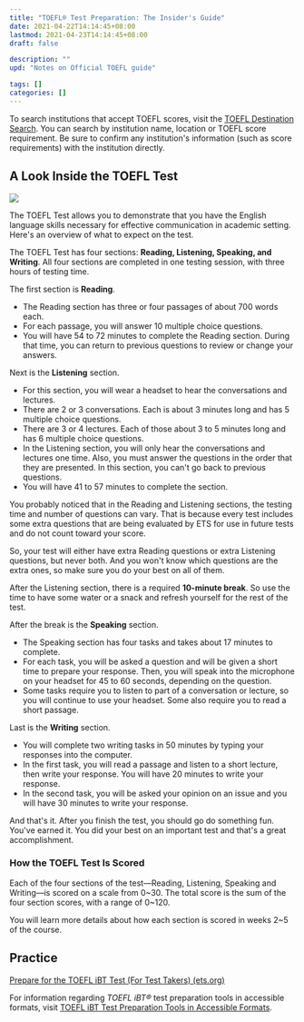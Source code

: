 ```yaml
---
title: "TOEFL® Test Preparation: The Insider's Guide"
date: 2021-04-22T14:14:45+08:00
lastmod: 2021-04-23T14:14:45+08:00
draft: false

description: ""
upd: "Notes on Official TOEFL guide"

tags: []
categories: []
---
```


To search institutions that accept TOEFL scores, visit the [TOEFL Destination Search](http://www.toeflgoanywhere.org/search-who-accepts-toefl). You can search by institution name, location or TOEFL score requirement. Be sure to confirm any institution's information (such as score requirements) with the institution directly.

## A Look Inside the TOEFL Test

![](https://moocs.unipus.cn/files/course/2019/10-15/104044ca0e33859752.png)

The TOEFL Test allows you to demonstrate that you have the English language skills necessary for effective communication in academic setting. Here's an overview of what to expect on the test.

The TOEFL Test has four sections: **Reading, Listening, Speaking, and Writing**. All four sections are completed in one testing session, with three hours of testing time.

The first section is **Reading**.

- The Reading section has three or four passages of about 700 words each.
- For each passage, you will answer 10 multiple choice questions.
- You will have 54 to 72 minutes to complete the Reading section. During that time, you can return to previous questions to review or change your answers.

Next is the **Listening** section.

- For this section, you will wear a headset to hear the conversations and lectures.
- There are 2 or 3 conversations. Each is about 3 minutes long and has 5 multiple choice questions.
- There are 3 or 4 lectures. Each of those about 3 to 5 minutes long and has 6 multiple choice questions.
- In the Listening section, you will only hear the conversations and lectures one time. Also, you must answer the questions in the order that they are presented. In this section, you can't go back to previous questions.
- You will have 41 to 57 minutes to complete the section.

You probably noticed that in the Reading and Listening sections, the testing time and number of questions can vary. That is because every test includes some extra questions that are being evaluated by ETS for use in future tests and do not count toward your score.

So, your test will either have extra Reading questions or extra Listening questions, but never both. And you won't know which questions are the extra ones, so make sure you do your best on all of them.

After the Listening section, there is a required **10-minute break**. So use the time to have some water or a snack and refresh yourself for the rest of the test.

After the break is the **Speaking** section.

- The Speaking section has four tasks and takes about 17 minutes to complete.
- For each task, you will be asked a question and will be given a short time to prepare your response. Then, you will speak into the microphone on your headset for 45 to 60 seconds, depending on the question.
- Some tasks require you to listen to part of a conversation or lecture, so you will continue to use your headset. Some also require you to read a short passage.

Last is the **Writing** section.

- You will complete two writing tasks in 50 minutes by typing your responses into the computer.
- In the first task, you will read a passage and listen to a short lecture, then write your response. You will have 20 minutes to write your response.
- In the second task, you will be asked your opinion on an issue and you will have 30 minutes to write your response.

And that's it. After you finish the test, you should go do something fun. You've earned it. You did your best on an important test and that's a great accomplishment.

### How the TOEFL Test Is Scored

Each of the four sections of the test—Reading, Listening, Speaking and Writing—is scored on a scale from 0~30. The total score is the sum of the four section scores, with a range of 0~120.

You will learn more details about how each section is scored in weeks 2~5 of the course.

## Practice

[Prepare for the TOEFL iBT Test (For Test Takers) (ets.org)](https://www.ets.org/toefl/test-takers/ibt/prepare/)

For information regarding *TOEFL iBT®* test preparation tools in accessible formats, visit [TOEFL iBT Test Preparation Tools in Accessible Formats](https://www.ets.org/toefl/ibt/register/disabilities/test_preparation/).